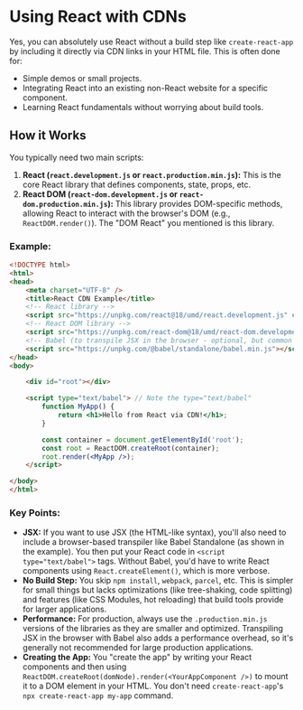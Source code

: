 
# Using React with CDNs

Yes, you can absolutely use React without a build step like `create-react-app` by including it directly via CDN links in your HTML file. This is often done for:
*   Simple demos or small projects.
*   Integrating React into an existing non-React website for a specific component.
*   Learning React fundamentals without worrying about build tools.

## How it Works

You typically need two main scripts:
1.  **React (`react.development.js` or `react.production.min.js`):** This is the core React library that defines components, state, props, etc.
2.  **React DOM (`react-dom.development.js` or `react-dom.production.min.js`):** This library provides DOM-specific methods, allowing React to interact with the browser's DOM (e.g., `ReactDOM.render()`). The "DOM React" you mentioned is this library.

### Example:

```html
<!DOCTYPE html>
<html>
<head>
    <meta charset="UTF-8" />
    <title>React CDN Example</title>
    <!-- React library -->
    <script src="https://unpkg.com/react@18/umd/react.development.js" crossorigin></script>
    <!-- React DOM library -->
    <script src="https://unpkg.com/react-dom@18/umd/react-dom.development.js" crossorigin></script>
    <!-- Babel (to transpile JSX in the browser - optional, but common for CDN use) -->
    <script src="https://unpkg.com/@babel/standalone/babel.min.js"></script>
</head>
<body>

    <div id="root"></div>

    <script type="text/babel"> // Note the type="text/babel"
        function MyApp() {
            return <h1>Hello from React via CDN!</h1>;
        }

        const container = document.getElementById('root');
        const root = ReactDOM.createRoot(container);
        root.render(<MyApp />);
    </script>

</body>
</html>
```

### Key Points:

*   **JSX:** If you want to use JSX (the HTML-like syntax), you'll also need to include a browser-based transpiler like Babel Standalone (as shown in the example). You then put your React code in `<script type="text/babel">` tags. Without Babel, you'd have to write React components using `React.createElement()`, which is more verbose.
*   **No Build Step:** You skip `npm install`, `webpack`, `parcel`, etc. This is simpler for small things but lacks optimizations (like tree-shaking, code splitting) and features (like CSS Modules, hot reloading) that build tools provide for larger applications.
*   **Performance:** For production, always use the `.production.min.js` versions of the libraries as they are smaller and optimized. Transpiling JSX in the browser with Babel also adds a performance overhead, so it's generally not recommended for large production applications.
*   **Creating the App:** You "create the app" by writing your React components and then using `ReactDOM.createRoot(domNode).render(<YourAppComponent />)` to mount it to a DOM element in your HTML. You don't need `create-react-app`'s `npx create-react-app my-app` command.

